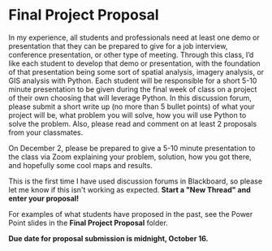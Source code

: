 # Final Project Proposal
In my experience, all students and professionals need at least one demo or 
presentation that they can be prepared to give for a job interview, 
conference presentation, or other type of meeting. Through this class, 
I’d like each student to develop that demo or presentation, with the 
foundation of that presentation being some sort of spatial analysis, 
imagery analysis, or GIS analysis with Python. Each student will be 
responsible for a short 5-10 minute presentation to be given during 
the final week of class on a project of their own choosing that will 
leverage Python. In this discussion forum, please submit a short write 
up (no more than 5 bullet points) of what your project will be, 
what problem you will solve, how you will use Python to solve the 
problem. Also, please read and comment on at least 2 proposals 
from your classmates.

On December 2, please be prepared to give a 5-10 minute presentation 
to the class via Zoom explaining your problem, solution, how you got 
there, and hopefully some cool maps and results.

This is the first time I have used discussion forums in Blackboard, 
so please let me know if this isn't working as expected. **Start a 
"New Thread" and enter your proposal!**

For examples of what students have proposed in the past, see the 
Power Point slides in the **Final Project Proposal** folder.

**Due date for proposal submission is midnight, October 16.**
